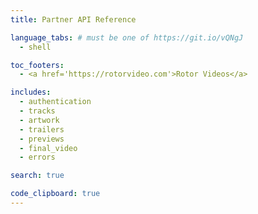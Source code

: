 ```yaml
---
title: Partner API Reference

language_tabs: # must be one of https://git.io/vQNgJ
  - shell

toc_footers:
  - <a href='https://rotorvideo.com'>Rotor Videos</a>

includes:
  - authentication
  - tracks
  - artwork
  - trailers
  - previews
  - final_video
  - errors

search: true

code_clipboard: true
---
```

